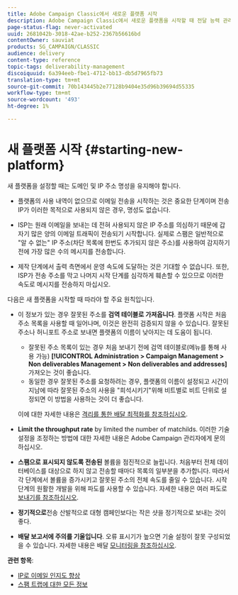 ```yaml
---
title: Adobe Campaign Classic에서 새로운 플랫폼 시작
description: Adobe Campaign Classic에서 새로운 플랫폼을 시작할 때 전달 능력 관리에 대한 자세한 내용을 살펴보십시오.
page-status-flag: never-activated
uuid: 2681042b-3018-42ae-b252-2367b56616bd
contentOwner: sauviat
products: SG_CAMPAIGN/CLASSIC
audience: delivery
content-type: reference
topic-tags: deliverability-management
discoiquuid: 6a394eeb-fbe1-4712-bb13-db5d7965fb73
translation-type: tm+mt
source-git-commit: 70b143445b2e77128b9404e35d96b39694d55335
workflow-type: tm+mt
source-wordcount: '493'
ht-degree: 1%

---
```



# 새 플랫폼 시작 {#starting-new-platform}

새 플랫폼을 설정할 때는 도메인 및 IP 주소 명성을 유지해야 합니다.

* 플랫폼의 사용 내역이 없으므로 이메일 전송을 시작하는 것은 중요한 단계이며 전송 IP가 이러한 목적으로 사용되지 않은 경우, 명성도 없습니다.

* ISP는 원래 이메일을 보내는 데 전혀 사용되지 않은 IP 주소를 의심하기 때문에 갑자기 많은 양의 이메일 트래픽이 전송되기 시작합니다. 실제로 스팸은 일반적으로 &quot;알 수 없는&quot; IP 주소(차단 목록에 한번도 추가되지 않은 주소)를 사용하여 감지하기 전에 가장 많은 수의 메시지를 전송합니다.

* 제작 단계에서 출력 측면에서 운영 속도에 도달하는 것은 기대할 수 없습니다. 또한, ISP가 전송 주소를 막고 나머지 시작 단계를 심각하게 훼손할 수 있으므로 이러한 속도로 메시지를 전송하지 마십시오.

다음은 새 플랫폼을 시작할 때 따라야 할 주요 원칙입니다.

* 이 정보가 있는 경우 잘못된 주소를 **검역 테이블로 가져옵니다**.
플랫폼 시작은 처음 주소 목록을 사용할 때 일어나며, 이것은 완전히 검증되지 않을 수 있습니다. 잘못된 주소나 허니포트 주소로 보내면 플랫폼의 이름이 낮아지는 데 도움이 됩니다.

   * 잘못된 주소 목록이 있는 경우 처음 보내기 전에 검역 테이블로(메뉴를 통해 사용 가능) **[!UICONTROL Administration > Campaign Management > Non deliverables Management > Non deliverables and addresses]** 가져오는 것이 좋습니다.
   * 동일한 경우 잘못된 주소를 요청하려는 경우, 플랫폼의 이름이 설정되고 시간이 지남에 따라 잘못된 주소의 사용을 &quot;희석시키기&quot;위해 비트별로 비트 단위로 설정되면 이 방법을 사용하는 것이 더 좋습니다.

   이에 대한 자세한 내용은 [격리를 통한 배달 최적화를 참조하십시오](../../delivery/using/understanding-quarantine-management.md#optimizing-your-delivery-through-quarantines).
* **Limit the throughput rate** by limited the number of matchilds. 이러한 기술 설정을 조정하는 방법에 대한 자세한 내용은 Adobe Campaign 관리자에게 문의하십시오.
* **스팸으로 표시되지 않도록 전송된** 볼륨을 점진적으로 늘립니다. 처음부터 전체 데이터베이스를 대상으로 하지 않고 전송할 때마다 목록의 일부분을 추가합니다. 따라서 각 단계에서 볼륨을 증가시키고 잘못된 주소의 전체 속도를 줄일 수 있습니다. 시작 단계의 원활한 개발을 위해 파도를 사용할 수 있습니다. 자세한 내용은 여러 파도로 [보내기를 참조하십시오](../../delivery/using/steps-sending-the-delivery.md#sending-using-multiple-waves).
* **정기적으로**&#x200B;전송 산발적으로 대형 캠페인보다는 작은 샷을 정기적으로 보내는 것이 좋다.
* **배달 보고서에 주의를 기울입니다**. 오류 표시기가 높으면 기술 설정이 잘못 구성되었을 수 있습니다. 자세한 내용은 배달 [모니터링을 참조하십시오](../../delivery/using/monitoring-a-delivery.md).

**관련 항목**:
* [IP로 이메일 인지도 향상](https://helpx.adobe.com/campaign/kb/increase-email-rep-ip-warming.html)
* [스팸 트랩에 대한 모든 정보](https://helpx.adobe.com/campaign/kb/spam-traps.html)